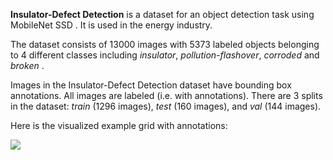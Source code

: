 **Insulator-Defect Detection** is a dataset for an object detection task using MobileNet SSD . It is used in the energy industry. 

The dataset consists of 13000 images with 5373 labeled objects belonging to 4 different classes including *insulator*, *pollution-flashover*, *corroded* and *broken* .

Images in the Insulator-Defect Detection dataset have bounding box annotations. All images are labeled (i.e. with annotations). There are 3 splits in the dataset: *train* (1296 images), *test* (160 images), and *val* (144 images).

Here is the visualized example grid with annotations:

<img src="https://github.com/dataset-ninja/insulator-defect-detection/raw/main/visualizations/horizontal_grid.png">
